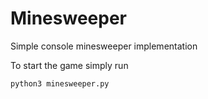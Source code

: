 # Minesweeper

Simple console minesweeper implementation

To start the game simply run

```
python3 minesweeper.py
```
